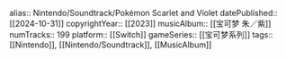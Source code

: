 alias:: Nintendo/Soundtrack/Pokémon Scarlet and Violet
datePublished:: [[2024-10-31]]
copyrightYear:: [[2023]]
musicAlbum:: [[宝可梦 朱／紫]]
numTracks:: 199
platform:: [[Switch]] 
gameSeries:: [[宝可梦系列]]
tags:: [[Nintendo]], [[Nintendo/Soundtrack]], [[MusicAlbum]]

